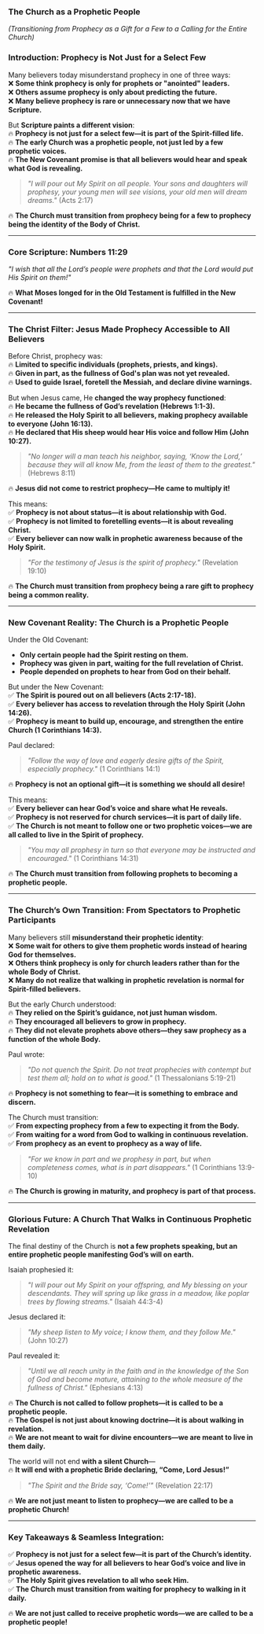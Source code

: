 ### **The Church as a Prophetic People**

_(Transitioning from Prophecy as a Gift for a Few to a Calling for the Entire Church)_
### **Introduction: Prophecy is Not Just for a Select Few**

Many believers today misunderstand prophecy in one of three ways:  
❌ **Some think prophecy is only for prophets or "anointed" leaders.**  
❌ **Others assume prophecy is only about predicting the future.**  
❌ **Many believe prophecy is rare or unnecessary now that we have Scripture.**

But **Scripture paints a different vision**:  
🔥 **Prophecy is not just for a select few—it is part of the Spirit-filled life.**  
🔥 **The early Church was a prophetic people, not just led by a few prophetic voices.**  
🔥 **The New Covenant promise is that all believers would hear and speak what God is revealing.**

> _"I will pour out My Spirit on all people. Your sons and daughters will prophesy, your young men will see visions, your old men will dream dreams."_ (Acts 2:17)

🔥 **The Church must transition from prophecy being for a few to prophecy being the identity of the Body of Christ.**

---

### **Core Scripture: Numbers 11:29**

_"I wish that all the Lord’s people were prophets and that the Lord would put His Spirit on them!"_

🔥 **What Moses longed for in the Old Testament is fulfilled in the New Covenant!**

---

### **The Christ Filter: Jesus Made Prophecy Accessible to All Believers**

Before Christ, prophecy was:  
🔥 **Limited to specific individuals (prophets, priests, and kings).**  
🔥 **Given in part, as the fullness of God's plan was not yet revealed.**  
🔥 **Used to guide Israel, foretell the Messiah, and declare divine warnings.**

But when Jesus came, He **changed the way prophecy functioned**:  
🔥 **He became the fullness of God’s revelation (Hebrews 1:1-3).**  
🔥 **He released the Holy Spirit to all believers, making prophecy available to everyone (John 16:13).**  
🔥 **He declared that His sheep would hear His voice and follow Him (John 10:27).**

> _"No longer will a man teach his neighbor, saying, ‘Know the Lord,’ because they will all know Me, from the least of them to the greatest."_ (Hebrews 8:11)

🔥 **Jesus did not come to restrict prophecy—He came to multiply it!**

This means:  
✅ **Prophecy is not about status—it is about relationship with God.**  
✅ **Prophecy is not limited to foretelling events—it is about revealing Christ.**  
✅ **Every believer can now walk in prophetic awareness because of the Holy Spirit.**

> _"For the testimony of Jesus is the spirit of prophecy."_ (Revelation 19:10)

🔥 **The Church must transition from prophecy being a rare gift to prophecy being a common reality.**

---

### **New Covenant Reality: The Church is a Prophetic People**

Under the Old Covenant:

- **Only certain people had the Spirit resting on them.**
- **Prophecy was given in part, waiting for the full revelation of Christ.**
- **People depended on prophets to hear from God on their behalf.**

But under the New Covenant:  
✅ **The Spirit is poured out on all believers (Acts 2:17-18).**  
✅ **Every believer has access to revelation through the Holy Spirit (John 14:26).**  
✅ **Prophecy is meant to build up, encourage, and strengthen the entire Church (1 Corinthians 14:3).**

Paul declared:

> _"Follow the way of love and eagerly desire gifts of the Spirit, especially prophecy."_ (1 Corinthians 14:1)

🔥 **Prophecy is not an optional gift—it is something we should all desire!**

This means:  
✅ **Every believer can hear God’s voice and share what He reveals.**  
✅ **Prophecy is not reserved for church services—it is part of daily life.**  
✅ **The Church is not meant to follow one or two prophetic voices—we are all called to live in the Spirit of prophecy.**

> _"You may all prophesy in turn so that everyone may be instructed and encouraged."_ (1 Corinthians 14:31)

🔥 **The Church must transition from following prophets to becoming a prophetic people.**

---

### **The Church’s Own Transition: From Spectators to Prophetic Participants**

Many believers still **misunderstand their prophetic identity**:  
❌ **Some wait for others to give them prophetic words instead of hearing God for themselves.**  
❌ **Others think prophecy is only for church leaders rather than for the whole Body of Christ.**  
❌ **Many do not realize that walking in prophetic revelation is normal for Spirit-filled believers.**

But the early Church understood:  
🔥 **They relied on the Spirit’s guidance, not just human wisdom.**  
🔥 **They encouraged all believers to grow in prophecy.**  
🔥 **They did not elevate prophets above others—they saw prophecy as a function of the whole Body.**

Paul wrote:

> _"Do not quench the Spirit. Do not treat prophecies with contempt but test them all; hold on to what is good."_ (1 Thessalonians 5:19-21)

🔥 **Prophecy is not something to fear—it is something to embrace and discern.**

The Church must transition:  
✅ **From expecting prophecy from a few to expecting it from the Body.**  
✅ **From waiting for a word from God to walking in continuous revelation.**  
✅ **From prophecy as an event to prophecy as a way of life.**

> _"For we know in part and we prophesy in part, but when completeness comes, what is in part disappears."_ (1 Corinthians 13:9-10)

🔥 **The Church is growing in maturity, and prophecy is part of that process.**

---

### **Glorious Future: A Church That Walks in Continuous Prophetic Revelation**

The final destiny of the Church is **not a few prophets speaking, but an entire prophetic people manifesting God’s will on earth.**

Isaiah prophesied it:

> _"I will pour out My Spirit on your offspring, and My blessing on your descendants. They will spring up like grass in a meadow, like poplar trees by flowing streams."_ (Isaiah 44:3-4)

Jesus declared it:

> _"My sheep listen to My voice; I know them, and they follow Me."_ (John 10:27)

Paul revealed it:

> _"Until we all reach unity in the faith and in the knowledge of the Son of God and become mature, attaining to the whole measure of the fullness of Christ."_ (Ephesians 4:13)

🔥 **The Church is not called to follow prophets—it is called to be a prophetic people.**  
🔥 **The Gospel is not just about knowing doctrine—it is about walking in revelation.**  
🔥 **We are not meant to wait for divine encounters—we are meant to live in them daily.**

The world will not end **with a silent Church**—  
🔥 **It will end with a prophetic Bride declaring, “Come, Lord Jesus!”**

> _"The Spirit and the Bride say, ‘Come!’"_ (Revelation 22:17)

🔥 **We are not just meant to listen to prophecy—we are called to be a prophetic Church!**

---

### **Key Takeaways & Seamless Integration:**

✅ **Prophecy is not just for a select few—it is part of the Church’s identity.**  
✅ **Jesus opened the way for all believers to hear God’s voice and live in prophetic awareness.**  
✅ **The Holy Spirit gives revelation to all who seek Him.**  
✅ **The Church must transition from waiting for prophecy to walking in it daily.**

🔥 **We are not just called to receive prophetic words—we are called to be a prophetic people!**

